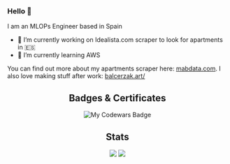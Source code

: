 ### Hello 👋

I am an MLOPs Engineer based in Spain

- 🔭 I’m currently working on Idealista.com scraper to look for apartments in 🇪🇸 
- 🌱 I’m currently learning AWS  

You can find out more about my apartments scraper here: [mabdata.com](http://mabdata.com). I also love making stuff after work: [balcerzak.art/](https://balcerzak.art/)

<div align="center">

## Badges & Certificates

<img src="https://www.codewars.com/users/M.A.B/badges/large" alt="My Codewars Badge">

## Stats
<img src="https://github-readme-stats.vercel.app/api?username=mbalcerzak&show_icons=true&theme=dark"/>  
<img src="https://github-readme-stats.vercel.app/api/top-langs?username=mbalcerzak&layout=compact&theme=dark"/>  
 
</div>
